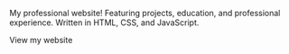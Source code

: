 <p>My professional website! Featuring projects, education, and professional experience. Written in HTML, CSS, and JavaScript.</p>
<p>View my website <a href='https://scvance.github.io>here</a>.</p>
